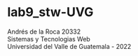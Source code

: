 # lab9_stw-UVG  
Andrés de la Roca 20332  
Sistemas y Tecnologias Web  
Universidad del Valle de Guatemala - 2022
